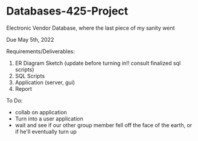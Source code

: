 # Databases-425-Project
Electronic Vendor Database, where the last piece of my sanity went

Due May 5th, 2022

Requirements/Deliverables: 

1. ER Diagram Sketch (update before turning in!! consult finalized sql scripts) 
2. SQL Scripts
3. Application (server, gui) 
4. Report 

To Do: 
- collab on application
- Turn into a user application 
- wait and see if our other group member fell off the face of the earth, or if he'll eventually turn up
